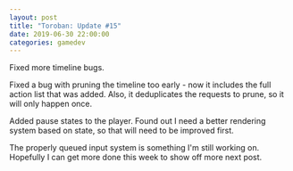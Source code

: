 ```yaml
---
layout: post
title: "Toroban: Update #15"
date: 2019-06-30 22:00:00
categories: gamedev
---
```


Fixed more timeline bugs.

Fixed a bug with pruning the timeline too early - now it includes the full action list that was added. Also, it deduplicates the requests to prune, so it will only happen once.

Added pause states to the player. Found out I need a better rendering system based on state, so that will need to be improved first.

The properly queued input system is something I'm still working on. Hopefully I can get more done this week to show off more next post.